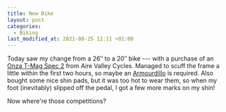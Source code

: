 ```yaml
---
title: New Bike
layout: post
categories:
  - Biking
last_modified_at: 2021-08-25 12:11 +01:00
---
```

Today saw my change from a 26″ to a 20″ bike --- with a purchase of an [Onza T-Mag Spec 2](https://i244.photobucket.com/albums/gg23/toby_onza/tmagspec2.jpg) from Aire Valley Cycles. Managed to scuff the frame a little within the first two hours, so maybe an [Armourdillo](https://www.trials-forum.co.uk/topic/191728-armourdillo-downtube-frame-protector-never-used/) is required. Also bought some nice shin pads, but it was too hot to wear them, so when my foot (inevitably) slipped off the pedal, I got a few more marks on my shin!

Now where're those competitions?
